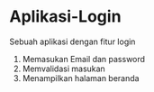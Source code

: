 # Aplikasi-Login
Sebuah aplikasi dengan fitur login

1. Memasukan Email dan password
2. Memvalidasi masukan
3. Menampilkan halaman beranda
